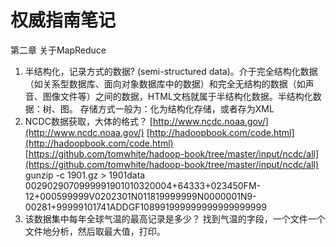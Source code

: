 # 权威指南笔记

第二章 关于MapReduce

1. 半结构化，记录方式的数据? \(semi-structured data\)。介于完全结构化数据（如关系型数据库、面向对象数据库中的数据）和完全无结构的数据（如声音、图像文件等）之间的数据，HTML文档就属于半结构化数据。半结构化数据：树、图。 存储方式一般为：化为结构化存储，或者存为XML
2. NCDC数据获取，大体的格式？ [http://www.ncdc.noaa.gov/](http://www.ncdc.noaa.gov/) [http://hadoopbook.com/code.html](http://hadoopbook.com/code.html) [https://github.com/tomwhite/hadoop-book/tree/master/input/ncdc/all](https://github.com/tomwhite/hadoop-book/tree/master/input/ncdc/all) gunzip -c 1901.gz &gt; 1901data 0029029070999991901010320004+64333+023450FM-12+000599999V0202301N011819999999N0000001N9-00281+99999101741ADDGF108991999999999999999999
3. 该数据集中每年全球气温的最高记录是多少？ 找到气温的字段，一个文件一个文件地分析，然后取最大值，打印。

